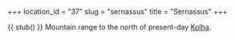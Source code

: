 +++
location_id = "37"
slug = "sernassus"
title = "Sernassus"
+++

{{ stub() }}
Mountain range to the north of present-day [Kolha](@/locations/kolha.md).
